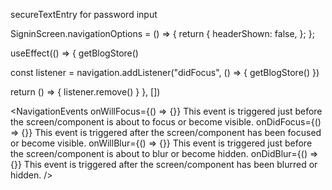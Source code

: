 <!--
    TODO: 199. Navigation Design
    ? npm install react-navigation@4.4.4 --legacy-peer-deps
    ? npx expo install react-native-gesture-handler react-native-reanimated react-native-screens react-native-safe-area-context @react-native-community/masked-view -- --legacy-peer-deps
    ? npm install react-navigation-stack @react-native-community/masked-view --legacy-peer-deps
    ? npm install react-navigation-material-bottom-tabs react-native-paper@4 --legacy-peer-deps
    TODO: 201. A LOT of Boilerplate
    TODO: 203. Testing the Navigation Flow
    ? npm i react-native-elements --legacy-peer-deps
    TODO: 205. Helper Styling Components
    ! ngrok http 3000
    TODO: 214. Async Storage
    ! NavigationRef is used to redirect outside Components
    TODO: 217. Navigation From Outside of React
    ! onWillFocus vs onWillBlur Update
    TODO: 228. Automatic Signin
    TODO: 229. Empty Screens While Resolving Auth
    TODO: 230. Signing Out a User
    ! npx expo install react-native-maps -- --legacy-peer-deps
 -->

secureTextEntry for password input

SigninScreen.navigationOptions = () => {
return {
headerShown: false,
};
};

<!-- when user navigate to another page like same event of banner one-->

useEffect(() => {
getBlogStore()

const listener = navigation.addListener("didFocus", () => {
getBlogStore()
})

return () => { listener.remove() }
}, [])

<!-- Imp -->

<NavigationEvents
onWillFocus={() => {}} This event is triggered just before the screen/component is about to focus or become visible.
onDidFocus={() => {}} This event is triggered after the screen/component has been focused or become visible.
onWillBlur={() => {}} This event is triggered just before the screen/component is about to blur or become hidden.
onDidBlur={() => {}} This event is triggered after the screen/component has been blurred or hidden.
/>
